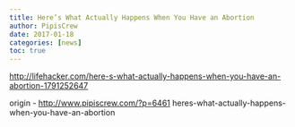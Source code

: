 ```yaml
---
title: Here’s What Actually Happens When You Have an Abortion
author: PipisCrew
date: 2017-01-18
categories: [news]
toc: true
---
```


http://lifehacker.com/here-s-what-actually-happens-when-you-have-an-abortion-1791252647

origin - http://www.pipiscrew.com/?p=6461 heres-what-actually-happens-when-you-have-an-abortion